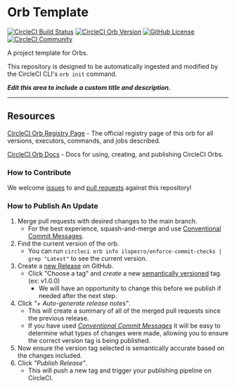 # Orb Template


[![CircleCI Build Status](https://circleci.com/gh/ilopezro/orb-testing-playground.svg?style=shield "CircleCI Build Status")](https://circleci.com/gh/ilopezro/orb-testing-playground) [![CircleCI Orb Version](https://badges.circleci.com/orbs/ilopezro/enforce-commit-checks.svg)](https://circleci.com/developer/orbs/orb/ilopezro/enforce-commit-checks) [![GitHub License](https://img.shields.io/badge/license-MIT-lightgrey.svg)](https://raw.githubusercontent.com/ilopezro/orb-testing-playground/master/LICENSE) [![CircleCI Community](https://img.shields.io/badge/community-CircleCI%20Discuss-343434.svg)](https://discuss.circleci.com/c/ecosystem/orbs)



A project template for Orbs.

This repository is designed to be automatically ingested and modified by the CircleCI CLI's `orb init` command.

_**Edit this area to include a custom title and description.**_

---

## Resources

[CircleCI Orb Registry Page](https://circleci.com/developer/orbs/orb/ilopezro/enforce-commit-checks) - The official registry page of this orb for all versions, executors, commands, and jobs described.

[CircleCI Orb Docs](https://circleci.com/docs/orb-intro/#section=configuration) - Docs for using, creating, and publishing CircleCI Orbs.

### How to Contribute

We welcome [issues](https://github.com/ilopezro/orb-testing-playground/issues) to and [pull requests](https://github.com/ilopezro/orb-testing-playground/pulls) against this repository!

### How to Publish An Update
1. Merge pull requests with desired changes to the main branch.
    - For the best experience, squash-and-merge and use [Conventional Commit Messages](https://conventionalcommits.org/).
2. Find the current version of the orb.
    - You can run `circleci orb info ilopezro/enforce-commit-checks | grep "Latest"` to see the current version.
3. Create a [new Release](https://github.com/ilopezro/orb-testing-playground/releases/new) on GitHub.
    - Click "Choose a tag" and _create_ a new [semantically versioned](http://semver.org/) tag. (ex: v1.0.0)
      - We will have an opportunity to change this before we publish if needed after the next step.
4.  Click _"+ Auto-generate release notes"_.
    - This will create a summary of all of the merged pull requests since the previous release.
    - If you have used _[Conventional Commit Messages](https://conventionalcommits.org/)_ it will be easy to determine what types of changes were made, allowing you to ensure the correct version tag is being published.
5. Now ensure the version tag selected is semantically accurate based on the changes included.
6. Click _"Publish Release"_.
    - This will push a new tag and trigger your publishing pipeline on CircleCI.